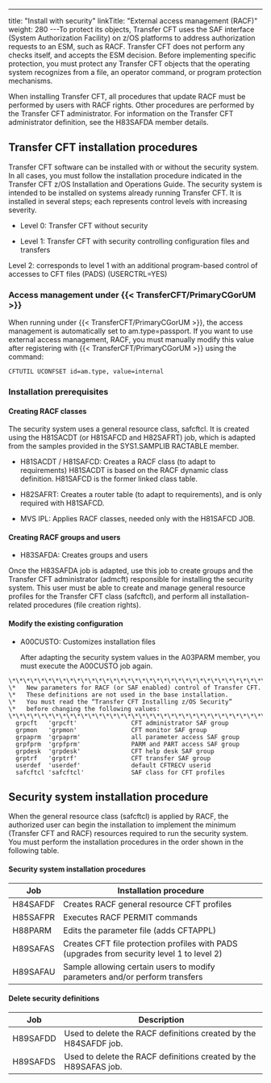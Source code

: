 ---
title: "Install with security"
linkTitle: "External access management  (RACF)"
weight: 280
---To protect its objects, Transfer CFT uses the SAF interface (System Authorization Facility) on z/OS platforms to address authorization requests to an ESM, such as RACF. Transfer CFT does not perform any checks itself, and accepts the ESM decision. Before implementing specific protection, you must protect any Transfer CFT objects that the operating system recognizes from a file, an operator command, or program protection mechanisms.

When installing Transfer CFT, all procedures that update RACF must be performed by users with RACF rights. Other procedures are performed by the Transfer CFT administrator. For information on the Transfer CFT administrator definition, see the H83SAFDA member details.

## Transfer CFT installation procedures

Transfer CFT software can be installed with or without the security system. In all cases, you must follow the installation procedure indicated in the Transfer CFT z/OS Installation and Operations Guide. The security system is intended to be installed on systems already running Transfer CFT. It is installed in several steps; each represents control levels with increasing severity.

- Level 0: Transfer CFT without security

<!-- -->

- Level 1: Transfer CFT with security controlling configuration files and transfers

Level 2: corresponds to level 1 with an additional program-based control of accesses to CFT files (PADS) (USERCTRL=YES)

### Access management under {{< TransferCFT/PrimaryCGorUM  >}}

When running under {{< TransferCFT/PrimaryCGorUM  >}}, the access management is automatically set to am.type=passport. If you want to use external access management, RACF, you must manually modify this value after registering with {{< TransferCFT/PrimaryCGorUM  >}} using the command:

```
CFTUTIL UCONFSET id=am.type, value=internal
```

### Installation prerequisites

#### Creating RACF classes

The security system uses a general resource class, safcftcl. It is created using the H81SACDT (or H81SAFCD and H82SAFRT) job, which is adapted from the samples provided in the SYS1.SAMPLIB RACTABLE member.

- H81SACDT / H81SAFCD: Creates a RACF class (to adapt to requirements) H81SACDT is based on the RACF dynamic class definition. H81SAFCD is the former linked class table.

<!-- -->

- H82SAFRT: Creates a router table (to adapt to requirements), and is only required with H81SAFCD.

<!-- -->

- MVS IPL: Applies RACF classes, needed only with the H81SAFCD JOB.

#### Creating RACF groups and users

- H83SAFDA: Creates groups and users

Once the H83SAFDA job is adapted, use this job to create groups and the Transfer CFT administrator (admcft) responsible for installing the security system. This user must be able to create and manage general resource profiles for the Transfer CFT class (safcftcl), and perform all installation-related procedures (file creation rights).

#### Modify the existing configuration

- A00CUSTO: Customizes installation files  
      
    After adapting the security system values in the A03PARM member, you must execute the A00CUSTO job again.

```
\*\*\*\*\*\*\*\*\*\*\*\*\*\*\*\*\*\*\*\*\*\*\*\*\*\*\*\*\*\*\*\*\*\*\*\*\*\*\*\*\*\*\*\*\*\*\*\*\*\*\*\*\*\*\*\*\*\*\*\*\*\*
\*   New parameters for RACF (or SAF enabled) control of Transfer CFT.
\*   These definitions are not used in the base installation.
\*   You must read the “Transfer CFT Installing z/OS Security”
\*   before changing the following values:
\*\*\*\*\*\*\*\*\*\*\*\*\*\*\*\*\*\*\*\*\*\*\*\*\*\*\*\*\*\*\*\*\*\*\*\*\*\*\*\*\*\*\*\*\*\*\*\*\*\*\*\*\*\*\*\*\*\*\*\*\*\*
  grpcft   'grpcft'               CFT administrator SAF group
  grpmon   'grpmon'               CFT monitor SAF group
  grpaprm  'grpaprm'              all parameter access SAF group
  grpfprm  'grpfprm'              PARM and PART access SAF group
  grpdesk  'grpdesk'              CFT help desk SAF group
  grptrf   'grptrf'               CFT transfer SAF group
  userdef  'userdef'              default CFTRECV userid
  safcftcl 'safcftcl'             SAF class for CFT profiles    
```

## Security system installation procedure

When the general resource class (safcftcl) is applied by RACF, the authorized user can begin the installation to implement the minimum (Transfer CFT and RACF) resources required to run the security system. You must perform the installation procedures in the order shown in the following table.

#### Security system installation procedures


| Job | Installation procedure |
| --- | --- |
| H84SAFDF | Creates RACF general resource CFT profiles |
| H85SAFPR | Executes RACF PERMIT commands |
| H88PARM | Edits the parameter file (adds CFTAPPL) |
| H89SAFAS | Creates CFT file protection profiles with PADS (upgrades from security level 1 to level 2) |
| H89SAFAU | Sample allowing certain users to modify parameters and/or perform transfers |


#### Delete security definitions


| Job | Description |
| --- | --- |
| H89SAFDD | Used to delete the RACF definitions created by the H84SAFDF job. |
| H89SAFDS | Used to delete the RACF definitions created by the H89SAFAS job. |

